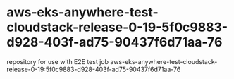 # aws-eks-anywhere-test-cloudstack-release-0-19-5f0c9883-d928-403f-ad75-90437f6d71aa-76
repository for use with E2E test job aws-eks-anywhere-test-cloudstack-release-0-19:5f0c9883-d928-403f-ad75-90437f6d71aa-76
